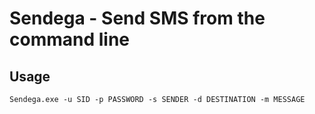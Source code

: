 # Sendega - Send SMS from the command line

## Usage

``` Sendega.exe -u SID -p PASSWORD -s SENDER -d DESTINATION -m MESSAGE ```
